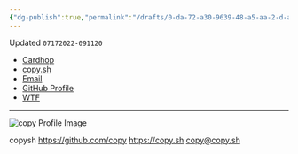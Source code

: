 ```yaml
---
{"dg-publish":true,"permalink":"/drafts/0-da-72-a30-9639-48-a5-aa-2-d-a55-f92567062-2/","dgHomeLink":true,"dgPassFrontmatter":false}
---
```


Updated `07172022-091120`

- [Cardhop](x-cardhop://show?id=contact:6E57E4C7-5E71-4B50-B66D-6C82709B1CD8&contact=Copysh)
- [copy.sh](https://copy.sh)
- [Email](mailto:copy@copy.sh) 
- [GitHub Profile](https://github.com/copy)
- [WTF](https://davidblue.wtf/drafts/0DA72A30-9639-48A5-AA2D-A55F92567062.html)

---

![copy Profile Image](https://i.snap.as/eLSQ8vkv.png)

copysh
https://github.com/copy
https://copy.sh
copy@copy.sh